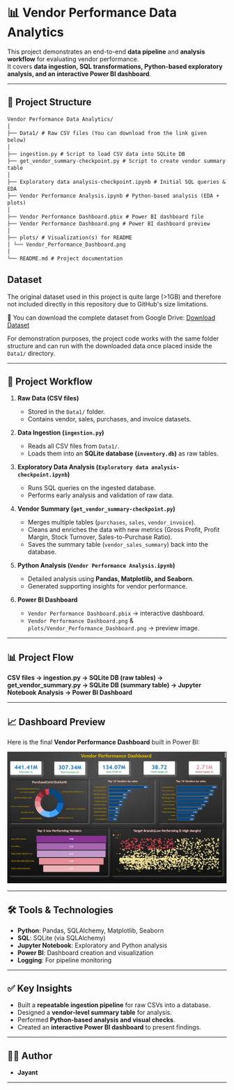 # 📊 Vendor Performance Data Analytics

This project demonstrates an end-to-end **data pipeline** and **analysis workflow** for evaluating vendor performance.  
It covers **data ingestion, SQL transformations, Python-based exploratory analysis, and an interactive Power BI dashboard**.  

---

## 📂 Project Structure

```
Vendor Performance Data Analytics/
│
├── Data1/ # Raw CSV files (You can download from the link given below)
│
├── ingestion.py # Script to load CSV data into SQLite DB
├── get_vendor_summary-checkpoint.py # Script to create vendor summary table
│
├── Exploratory data analysis-checkpoint.ipynb # Initial SQL queries & EDA
├── Vendor Performance Analysis.ipynb # Python-based analysis (EDA + plots)
│
├── Vendor Performance Dashboard.pbix # Power BI dashboard file
├── Vendor Performance Dashboard.png # Power BI dashboard preview
│
├── plots/ # Visualization(s) for README
│ └── Vendor_Performance_Dashboard.png
│
└── README.md # Project documentation
```

## Dataset

The original dataset used in this project is quite large (>1GB) and therefore not included directly in this repository due to GitHub's size limitations.  

🔗 You can download the complete dataset from Google Drive: [Download Dataset](https://drive.google.com/file/d/1Uu1UCnJOnbHapZdOyYrafjHC_UuHMb5a/view?usp=drivesdk)  

For demonstration purposes, the project code works with the same folder structure and can run with the downloaded data once placed inside the `Data1/` directory.


---

## 🚀 Project Workflow

1. **Raw Data (CSV files)**  
   - Stored in the `Data1/` folder.  
   - Contains vendor, sales, purchases, and invoice datasets.  

2. **Data Ingestion (`ingestion.py`)**  
   - Reads all CSV files from `Data1/`.  
   - Loads them into an **SQLite database (`inventory.db`)** as raw tables.  

3. **Exploratory Data Analysis (`Exploratory data analysis-checkpoint.ipynb`)**  
   - Runs SQL queries on the ingested database.  
   - Performs early analysis and validation of raw data.  

4. **Vendor Summary (`get_vendor_summary-checkpoint.py`)**  
   - Merges multiple tables (`purchases`, `sales`, `vendor_invoice`).  
   - Cleans and enriches the data with new metrics (Gross Profit, Profit Margin, Stock Turnover, Sales-to-Purchase Ratio).  
   - Saves the summary table (`vendor_sales_summary`) back into the database.  

5. **Python Analysis (`Vendor Performance Analysis.ipynb`)**  
   - Detailed analysis using **Pandas, Matplotlib, and Seaborn**.  
   - Generated supporting insights for vendor performance.  

6. **Power BI Dashboard**  
   - `Vendor Performance Dashboard.pbix` → interactive dashboard.  
   - `Vendor Performance Dashboard.png` & `plots/Vendor_Performance_Dashboard.png` → preview image.  

---

## 📊 Project Flow

**CSV files → ingestion.py → SQLite DB (raw tables) → get_vendor_summary.py → SQLite DB (summary table) → Jupyter Notebook Analysis → Power BI Dashboard**

---

## 📈 Dashboard Preview

Here is the final **Vendor Performance Dashboard** built in Power BI:

![Vendor Performance Dashboard](plots/Vendor_Performance_Dashboard.png)

---

## 🛠️ Tools & Technologies
- **Python**: Pandas, SQLAlchemy, Matplotlib, Seaborn  
- **SQL**: SQLite (via SQLAlchemy)  
- **Jupyter Notebook**: Exploratory and Python analysis  
- **Power BI**: Dashboard creation and visualization  
- **Logging**: For pipeline monitoring  

---

## ✅ Key Insights
- Built a **repeatable ingestion pipeline** for raw CSVs into a database.  
- Designed a **vendor-level summary table** for analysis.  
- Performed **Python-based analysis and visual checks**.  
- Created an **interactive Power BI dashboard** to present findings.  

---

## 👨‍💻 Author
- **Jayant**  

---
